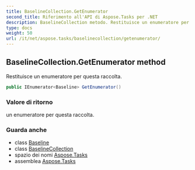 ```yaml
---
title: BaselineCollection.GetEnumerator
second_title: Riferimento all'API di Aspose.Tasks per .NET
description: BaselineCollection metodo. Restituisce un enumeratore per questa raccolta.
type: docs
weight: 50
url: /it/net/aspose.tasks/baselinecollection/getenumerator/
---
```

## BaselineCollection.GetEnumerator method

Restituisce un enumeratore per questa raccolta.

```csharp
public IEnumerator<Baseline> GetEnumerator()
```

### Valore di ritorno

un enumeratore per questa raccolta.

### Guarda anche

* class [Baseline](../../baseline/)
* class [BaselineCollection](../)
* spazio dei nomi [Aspose.Tasks](../../baselinecollection/)
* assemblea [Aspose.Tasks](../../../)


